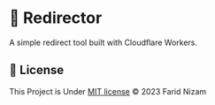 # 👷 Redirector

A simple redirect tool built with Cloudflare Workers.

## 📄 License

This Project is Under [MIT license](LICENSE) &copy; 2023 Farid Nizam
